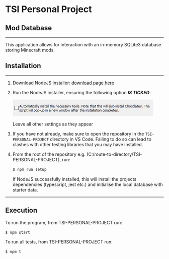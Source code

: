<!-- RUN IN THE TERMINAL, NOT VS CODE INTEGRATED TERMINAL - 
Make sure check tuckbox in node installtaion 

IMPLEMENT LOG LEVEL AS STRATEGY DESIGN PATTERN

Make sure vs code open in root of repo  -->


# TSI Personal Project
## Mod Database
---

This application allows for interaction with an in-memory SQLite3 database storing Minecraft mods.
## Installation
---

1. Download NodeJS installer: [download page here](https://nodejs.org/en/download)
2. Run the  NodeJS installer, ensuring the following option ***IS TICKED***: 

    ![](example-files/screenshot.png)

    Leave all other settings as they appear
3. If you have not already, make sure to open the repository in the `TSI-PERSONAL-PROJECT` directory in VS Code. Failing to do so can lead to clashes with other testing libraries that you may have installed.
4. From the root of the repository e.g. (C:/route-to-directory/TSI-PERSONAL-PROJECT), run:

    ```bash
    $ npm run setup
    ```
      If NodeJS successfully installed, this will install the projects dependencies (typescript, jest etc.) and initialise the local database with starter data.
---

## Execution
To run the program, from TSI-PERSONAL-PROJECT run:

  ```bash
  $ npm start
  ```
To run all tests, from TSI-PERSONAL-PROJECT run:
  ```bash
  $ npm t
  ```
